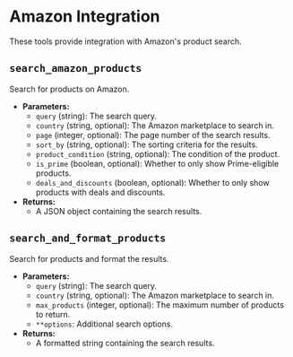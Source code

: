 # Amazon Integration

These tools provide integration with Amazon's product search.

## `search_amazon_products`

Search for products on Amazon.

- **Parameters:**
  - `query` (string): The search query.
  - `country` (string, optional): The Amazon marketplace to search in.
  - `page` (integer, optional): The page number of the search results.
  - `sort_by` (string, optional): The sorting criteria for the results.
  - `product_condition` (string, optional): The condition of the product.
  - `is_prime` (boolean, optional): Whether to only show Prime-eligible products.
  - `deals_and_discounts` (boolean, optional): Whether to only show products with deals and discounts.
- **Returns:**
  - A JSON object containing the search results.

## `search_and_format_products`

Search for products and format the results.

- **Parameters:**
  - `query` (string): The search query.
  - `country` (string, optional): The Amazon marketplace to search in.
  - `max_products` (integer, optional): The maximum number of products to return.
  - `**options`: Additional search options.
- **Returns:**
  - A formatted string containing the search results.